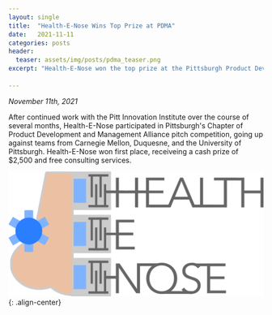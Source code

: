 ```yaml
---
layout: single
title:  "Health-E-Nose Wins Top Prize at PDMA"
date:   2021-11-11
categories: posts
header:
  teaser: assets/img/posts/pdma_teaser.png
excerpt: "Health-E-Nose won the top prize at the Pittsburgh Product Development and Management Alliance pitch competition!"

---
```

*November 11th, 2021*

After continued work with the Pitt Innovation Institute over the course of several months, Health-E-Nose participated in Pittsburgh's Chapter of Product Development and Management Alliance pitch competition, going up against teams from Carnegie Mellon, Duquesne, and the University of Pittsburgh. Health-E-Nose won first place, receiveing a cash prize of $2,500 and free consulting services.

![Health_E_Nose](/assets/img/posts/health-e-nose.png){: .align-center}
